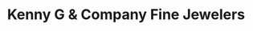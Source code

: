 ---
title: "Kenny G & Company Fine Jewelers"
url: /citrus-heights/kenny-g-and-company-fine-jewelers/
shop: jewelry
---
